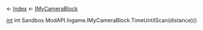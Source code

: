 ← [Index](Api-Index) ← [IMyCameraBlock](Sandbox.ModAPI.Ingame.IMyCameraBlock)

[int](System.Int32) int Sandbox.ModAPI.Ingame.IMyCameraBlock.TimeUntilScan(distance)()